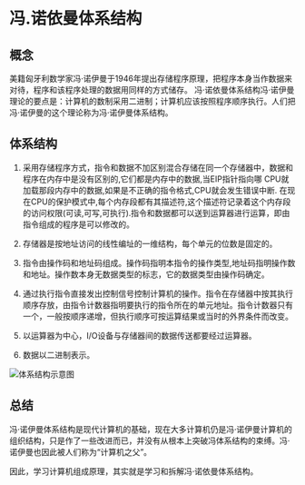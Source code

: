 # 冯.诺依曼体系结构

## 概念

美籍匈牙利数学家冯·诺伊曼于1946年提出存储程序原理，把程序本身当作数据来对待，程序和该程序处理的数据用同样的方式储存。 冯·诺依曼体系结构冯·诺伊曼理论的要点是：计算机的数制采用二进制；计算机应该按照程序顺序执行。人们把冯·诺伊曼的这个理论称为冯·诺伊曼体系结构。

## 体系结构

1. 采用存储程序方式，指令和数据不加区别混合存储在同一个存储器中，数据和程序在内存中是没有区别的,它们都是内存中的数据,当EIP指针指向哪 CPU就加载那段内存中的数据,如果是不正确的指令格式,CPU就会发生错误中断. 在现在CPU的保护模式中,每个内存段都有其描述符,这个描述符记录着这个内存段的访问权限(可读,可写,可执行).指令和数据都可以送到运算器进行运算，即由指令组成的程序是可以修改的。

2. 存储器是按地址访问的线性编址的一维结构，每个单元的位数是固定的。

3. 指令由操作码和地址码组成。操作码指明本指令的操作类型,地址码指明操作数和地址。操作数本身无数据类型的标志，它的数据类型由操作码确定。

4. 通过执行指令直接发出控制信号控制计算机的操作。指令在存储器中按其执行顺序存放，由指令计数器指明要执行的指令所在的单元地址。指令计数器只有一个，一般按顺序递增，但执行顺序可按运算结果或当时的外界条件而改变。

5. 以运算器为中心，I/O设备与存储器间的数据传送都要经过运算器。

6. 数据以二进制表示。

![体系结构示意图](https://tva1.sinaimg.cn/large/007S8ZIlgy1gg5pfkg2pyj312s0hs0v0.jpg)

## 总结

冯·诺伊曼体系结构是现代计算机的基础，现在大多计算机仍是冯·诺伊曼计算机的组织结构，只是作了一些改进而已，并没有从根本上突破冯体系结构的束缚。冯·诺伊曼也因此被人们称为“计算机之父”。

因此，学习计算机组成原理，其实就是学习和拆解冯·诺依曼体系结构。